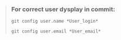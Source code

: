 
> ### __For correct user dysplay in commit:__
>
> `git config user.name *User_login*`
>
> `git config user.email *User_email*`
